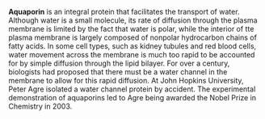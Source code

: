 **Aquaporin** is an integral protein that facilitates the transport of water. Although water is a small molecule, its rate of diffusion through the plasma membrane is limited by the fact that water is polar, while the interior of tte plasma membrane is largely composed of nonpolar hydrocarbon chains of fatty acids. In some cell types, such as kidney tubules and red blood cells, water movement across the membrane is much too rapid to be accounted for by simple diffusion through the lipid bilayer. For over a century, biologists had proposed that there must be a water channel in the membrane to allow for this rapid diffusion. At John Hopkins University, Peter Agre isolated a water channel protein by accident. The experimental demonstration of aquaporins led to Agre being awarded the Nobel Prize in Chemistry in 2003.